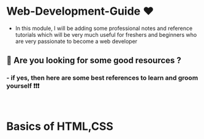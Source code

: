 # Web-Development-Guide ❤️

- In this module, I will be adding some professional notes and reference tutorials which will be very much useful for freshers and beginners who are very passionate to become a web developer 

## 🤔 Are you looking for some good resources ? 

### - if yes, then here are some best references to learn and groom yourself ❗❗❗ 

<br>

# Basics of HTML,CSS

















